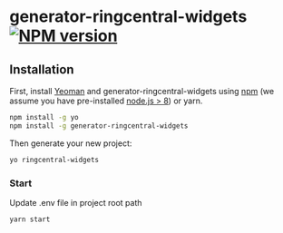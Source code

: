 # generator-ringcentral-widgets [![NPM version][npm-image]][npm-url]

## Installation

First, install [Yeoman](http://yeoman.io) and generator-ringcentral-widgets using [npm](https://www.npmjs.com/) (we assume you have pre-installed [node.js > 8](https://nodejs.org/)) or yarn.

```bash
npm install -g yo
npm install -g generator-ringcentral-widgets
```

Then generate your new project:

```bash
yo ringcentral-widgets
```

### Start

Update .env file in project root path

```
yarn start
```

[npm-image]: https://badge.fury.io/js/generator-test.svg
[npm-url]: https://npmjs.org/package/generator-test
[travis-image]: https://travis-ci.org/embbnux/generator-test.svg?branch=master
[travis-url]: https://travis-ci.org/embbnux/generator-test
[daviddm-image]: https://david-dm.org/embbnux/generator-test.svg?theme=shields.io
[daviddm-url]: https://david-dm.org/embbnux/generator-test
